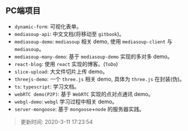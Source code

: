 ## PC端项目

- `dynamic-form`: 可视化表单。
- `mediasoup-api`: 中文文档(将移动至 `gitbook`)。
- `mediasoup-demo`: `mediasoup` 相关 demo, 使用 `mediasoup-client` 与 `mediasoup`。
- `mediasoup-many-demo`: 基于 `mediasoup-demo` 实现的多对多 demo。
- `react-blog`: 使用 `react` 实现的博客。(`ToDo`)
- `slice-upload`: 大文件切片上传 demo。
- `threejs-demo`: 一个 `three.js` 相关 demo, 具体为 `three.js` 在封装(伪)。
- `ts`: `typescript`: 学习文档。
- `webRTC demo(P2P)`: 基于 `WebRTC` 实现的点对点通讯 demo。
- `webgl-demo`: `webgl` 学习过程中相关 demo。
- `server-mongoose`: 基于 `mongoose`+`node` 的服务器实践。

> 更新时间: 2020-3-11 17:23:54
